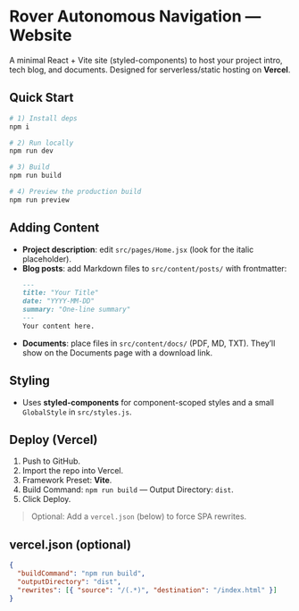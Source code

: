 # Rover Autonomous Navigation — Website

A minimal React + Vite site (styled-components) to host your project intro, tech blog, and documents. Designed for serverless/static hosting on **Vercel**.

## Quick Start
```bash
# 1) Install deps
npm i

# 2) Run locally
npm run dev

# 3) Build
npm run build

# 4) Preview the production build
npm run preview
```

## Adding Content
- **Project description**: edit `src/pages/Home.jsx` (look for the italic placeholder).
- **Blog posts**: add Markdown files to `src/content/posts/` with frontmatter:
  ```md
  ---
  title: "Your Title"
  date: "YYYY-MM-DD"
  summary: "One-line summary"
  ---
  Your content here.
  ```
- **Documents**: place files in `src/content/docs/` (PDF, MD, TXT). They’ll show on the Documents page with a download link.

## Styling
- Uses **styled-components** for component-scoped styles and a small `GlobalStyle` in `src/styles.js`.

## Deploy (Vercel)
1. Push to GitHub.
2. Import the repo into Vercel.
3. Framework Preset: **Vite**.
4. Build Command: `npm run build` — Output Directory: `dist`.
5. Click Deploy.

> Optional: Add a `vercel.json` (below) to force SPA rewrites.

## vercel.json (optional)
```json
{
  "buildCommand": "npm run build",
  "outputDirectory": "dist",
  "rewrites": [{ "source": "/(.*)", "destination": "/index.html" }]
}
```
